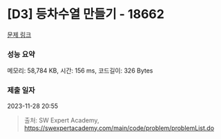 # [D3] 등차수열 만들기 - 18662 

[문제 링크](https://swexpertacademy.com/main/code/problem/problemDetail.do?contestProbId=AYo-e9EKmGoDFAQI) 

### 성능 요약

메모리: 58,784 KB, 시간: 156 ms, 코드길이: 326 Bytes

### 제출 일자

2023-11-28 20:55



> 출처: SW Expert Academy, https://swexpertacademy.com/main/code/problem/problemList.do